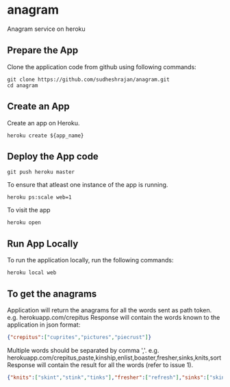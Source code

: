 # anagram
Anagram service on heroku

## Prepare the App
Clone the application code from github using following commands:
```script
git clone https://github.com/sudheshrajan/anagram.git
cd anagram
```

## Create an App
Create an app on Heroku.
```script
heroku create ${app_name}
```

## Deploy the App code
```script
git push heroku master
```
To ensure that atleast one instance of the app is running.
```script
heroku ps:scale web=1
```
To visit the app
```script
heroku open
```
## Run App Locally
To run the application locally, run the following commands:
```script
heroku local web
```

## To get the anagrams
Application will return the anagrams for all the words sent as path token. e.g. herokuapp.com/crepitus
Response will contain the words known to the application in json format: 
```json
{"crepitus":["cuprites","pictures","piecrust"]}
```

Multiple words should be separated by comma ','. e.g. herokuapp.com/crepitus,paste,kinship,enlist,boaster,fresher,sinks,knits,sort
Response will contain the result for all the words (refer to issue 1).
```json
{"knits":["skint","stink","tinks"],"fresher":["refresh"],"sinks":["skins"],"kinship":["pinkish"],"sort":["orts","rots","stor","tors"],"paste":["pates","peats","septa","spate","tapes","tepas"],"boaster":["boaters","borates","rebatos","sorbate"],"crepitus":["cuprites","pictures","piecrust"],"enlist":["elints","inlets","listen","silent","tinsel"]}
```
